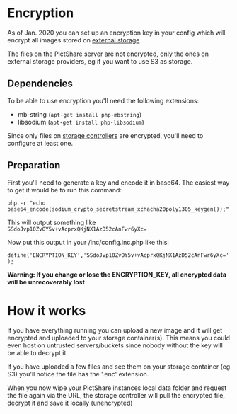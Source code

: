 # Encryption

As of Jan. 2020 you can set up an encryption key in your config which will encrypt all images stored on [external storage](/rtfm/CONFIG.md#storage-controllers)

The files on the PictShare server are not encrypted, only the ones on external storage providers, eg if you want to use S3 as storage.

## Dependencies

To be able to use encryption you'll need the following extensions:

- mb-string (`apt-get install php-mbstring`)
- libsodium (`apt-get install php-libsodium`)

Since only files on [storage controllers](/rtfm/CONFIG.md#storage-controllers) are encrypted, you'll need to configure at least one.

## Preparation

First you'll need to generate a key and encode it in base64.
The easiest way to get it would be to run this command:

`php -r "echo base64_encode(sodium_crypto_secretstream_xchacha20poly1305_keygen());"`

This will output something like `SSdoJvp10ZvOY5v+vAcprxQKjNX1AzD52cAnFwr6yXc=`

Now put this output in your /inc/config.inc.php like this:

`define('ENCRYPTION_KEY','SSdoJvp10ZvOY5v+vAcprxQKjNX1AzD52cAnFwr6yXc=');`

**Warning: If you change or lose the ENCRYPTION_KEY, all encrypted data will be unrecoverably lost**

# How it works

If you have everything running you can upload a new image and it will get encrypted and uploaded to your storage container(s). This means you could even host on untrusted servers/buckets since nobody without the key will be able to decrypt it.

If you have uploaded a few files and see them on your storage container (eg S3) you'll notice the file has the '.enc' extension.

When you now wipe your PictShare instances local data folder and request the file again via the URL, the storage controller will pull the encrypted file, decrypt it and save it locally (unencrypted)